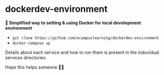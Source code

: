 # dockerdev-environment




**🐳 Simplified way to setting & using Docker for local development environment**

- `git clone https://github.com/ecampuslearning/dockerdev-environment
`
- `docker-compose up`

Details about each service and how to run them is present in the induvidual services directories.

Hope this helps someone 🎉🌮
